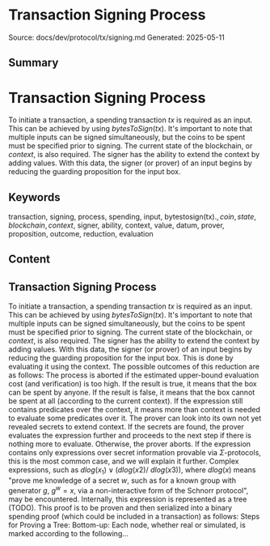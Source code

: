 # Transaction Signing Process
Source: docs/dev/protocol/tx/signing.md
Generated: 2025-05-11

## Summary
# Transaction Signing Process

To initiate a transaction, a spending transaction $tx$ is required as an input. This can be achieved by using $bytesToSign(tx)$. It's important to note that multiple inputs can be signed simultaneously, but the coins to be spent must be specified prior to signing. The current state of the blockchain, or $context$, is also required. The signer has the ability to extend the context by adding values. With this data, the signer (or prover) of an input begins by reducing the guarding proposition for the input box.

## Keywords
transaction, signing, process, spending, input, bytestosign(tx)$., coin, state, blockchain, context$, signer, ability, context, value, datum, prover, proposition, outcome, reduction, evaluation

## Content
## Transaction Signing Process
To initiate a transaction, a spending transaction $tx$ is required as an input. This can be achieved by using $bytesToSign(tx)$. It's important to note that multiple inputs can be signed simultaneously, but the coins to be spent must be specified prior to signing. The current state of the blockchain, or $context$, is also required. The signer has the ability to extend the context by adding values.
With this data, the signer (or prover) of an input begins by reducing the guarding proposition for the input box. This is done by evaluating it using the context. The possible outcomes of this reduction are as follows:
The process is aborted if the estimated upper-bound evaluation cost (and verification) is too high.
If the result is true, it means that the box can be spent by anyone.
If the result is false, it means that the box cannot be spent at all (according to the current context).
If the expression still contains predicates over the context, it means more than context is needed to evaluate some predicates over it. The prover can look into its own not yet revealed secrets to extend context. If the secrets are found, the prover evaluates the expression further and proceeds to the next step if there is nothing more to evaluate. Otherwise, the prover aborts.
If the expression contains only expressions over secret information provable via $\Sigma$-protocols, this is the most common case, and we will explain it further.
Complex expressions, such as $dlog(x_1) \lor (dlog(x2) /\ dlog(x3))$, where $dlog(x)$ means "prove me knowledge of a secret $w$, such as for a known group with generator $g$, $g^w = x$, via a non-interactive form of the Schnorr protocol", may be encountered. Internally, this expression is represented as a tree (TODO). This proof is to be proven and then serialized into a binary spending proof (which could be included in a transaction) as follows:
Steps for Proving a Tree:
Bottom-up: Each node, whether real or simulated, is marked according to the following...
